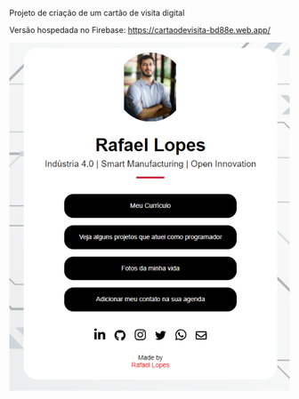 Projeto de criação de um cartão de visita digital

Versão hospedada no Firebase:
https://cartaodevisita-bd88e.web.app/

![Alt text](./public/img/image.png)